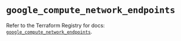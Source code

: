 # `google_compute_network_endpoints`

Refer to the Terraform Registry for docs: [`google_compute_network_endpoints`](https://registry.terraform.io/providers/hashicorp/google/6.11.0/docs/resources/compute_network_endpoints).
